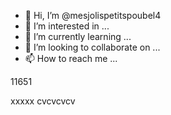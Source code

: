 - 👋 Hi, I’m @mesjolispetitspoubel4
- 👀 I’m interested in ...
- 🌱 I’m currently learning ...
- 💞️ I’m looking to collaborate on ...
- 📫 How to reach me ...

<!---
mesjolispetitspoubel4/mesjolispetitspoubel4 is a ✨ special ✨ repository because its `README.md` (this file) appears on your GitHub profile.
You can click the Preview link to take a look at your changes.
--->11651
xxxxx
cvcvcvcv
